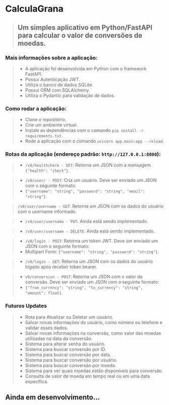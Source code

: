 # CalculaGrana

> ## Um simples aplicativo em Python/FastAPI para calcular o valor de conversões de moedas.

### Mais informações sobre a aplicação:

> - A aplicação foi desenvolvida em Python com o framework FastAPI.
> - Possui Autenticação JWT.
> - Utiliza o banco de dados SQLite.
> - Possui ORM com SQLAlchemy.
> - Utiliza o Pydantic para validação de dados.

### Como rodar a aplicação:

> - Clone o repositório.
> - Crie um ambiente virtual.
> - Instale as dependências com o comando `pip install -r requirements.txt`.
> - Rode a aplicação com o comando `uvicorn app.main:app --reload`.

### Rotas da aplicação (endereço padrão: `http://127.0.0.1:8000`):
> - `/v0/healthcheck - GET`: Retorna um JSON com a mensagem `{"health": "check"}`.

> - `/v0/user/ - POST`: Cria um usuário. Deve ser enviado um JSON com o seguinte formato:
> - `{"username": "string", "password": "string", "email": "string"}`.

> `/v0/user/username - GET`: Retorna um JSON com os dados do usuário com o username informado.

> - `/v0/user/username - PUT`: Ainda está sendo implementado.

> - `/v0/user/username - DELETE`: Ainda está sendo implementado.


> - `/v0/login - POST`: Retorna um token JWT. Deve ser enviado um JSON com o seguinte formato:
> - Multipart Form: `{"username": "string", "password": "string"}`.

> - `/v0/login - GET`: Retorna um JSON com os dados do usuário logado após receber token bearer.

> - `v0/conversion - POST`: Retorna um JSON com o valor da conversão. Deve ser enviado um JSON com o seguinte formato:
> - `{"from_currency": "string", "to_currency": "string", "amount": float}`.

### Futuros Updates
> - Rota para Atualizar ou Deletar um usuário.
> - Salvar novas informações do usuário, como número ou telefone e validar esses dados.
> - Salvar novas informações na conversão, como valor das moedas utilizadas na data da conversão.
> - Sistema para alterar senha do usuário.
> - Sistema para buscar conversão por ID.
> - Sistema para buscar conversão por data.
> - Sistema para buscar conversão por usuário.
> - Sistema para buscar conversão por moeda.
> - Sistema para ver quais moedas estão disponíveis para conversão.
> - Consulta de valor de moeda em tempo real ou em uma data específica.

## Ainda em desenvolvimento...
```